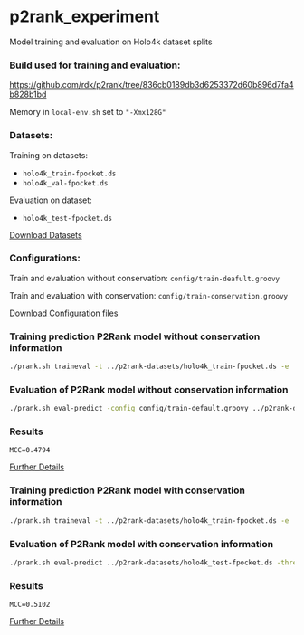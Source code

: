 # p2rank_experiment
Model training and evaluation on Holo4k dataset splits

### Build used for training and evaluation:

https://github.com/rdk/p2rank/tree/836cb0189db3d6253372d60b896d7fa4b828b1bd

Memory in `local-env.sh` set to `"-Xmx128G"`

### Datasets:

Training on datasets:   
* `holo4k_train-fpocket.ds`
* `holo4k_val-fpocket.ds`

Evaluation on dataset: 
* `holo4k_test-fpocket.ds`

[Download Datasets](https://github.com/AndreaSoltes/p2rank_experiment/files/8843876/holo4k.dataset.splits.zip)

### Configurations:

Train and evaluation without conservation: `config/train-deafult.groovy`

Train and evaluation with conservation: `config/train-conservation.groovy`

[Download Configuration files](https://github.com/AndreaSoltes/p2rank_experiment/files/8869047/configuration_files.zip)

### Training prediction P2Rank model without conservation information

~~~bash
./prank.sh traineval -t ../p2rank-datasets/holo4k_train-fpocket.ds -e ../p2rank-datasets/holo4k_val-fpocket.ds -config config/train-default.groovy -rf_depth 12 -visualizations 0 -rf_threads 10 -rf_trees 100 -delete_models 0 -loop 1 -seed 42
~~~

### Evaluation of P2Rank model without conservation information

~~~bash
./prank.sh eval-predict -config config/train-default.groovy ../p2rank-datasets/holo4k_test-fpocket.ds -threads 4 -label pure -model ../p2rank-results/2.5-dev.3/traineval_holo4k_train-fpocket_holo4k_val-fpocket/runs/seed.42/FasterForest.model
~~~

### Results

`MCC=0.4794`

[Further Details](https://github.com/AndreaSoltes/p2rank_experiment/files/8869635/results_without_conservation.zip)


### Training prediction P2Rank model with conservation information

~~~bash
./prank.sh traineval -t ../p2rank-datasets/holo4k_train-fpocket.ds -e ../p2rank-datasets/holo4k_val-fpocket.ds -config config/train-conservation.groovy -rf_depth 12 -visualizations 0 -rf_threads 10 -rf_trees 100 -delete_models 0 -loop 1 -seed 42
~~~

### Evaluation of P2Rank model with conservation information

~~~bash
./prank.sh eval-predict ../p2rank-datasets/holo4k_test-fpocket.ds -threads 4 -label conservation -model ../p2rank-results/2.5-dev.3/traineval_holo4k_train-fpocket_holo4k_val-fpocket_conservation/runs/seed.42/FasterForest.model -config config/train-conservation.groovy -conservation_dirs holo4k/conservation/e5i1/scores/
~~~

### Results

`MCC=0.5102`

[Further Details](https://github.com/AndreaSoltes/p2rank_experiment/files/8869638/results_with_conservation.zip)
